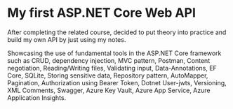 # My first ASP.NET Core Web API 
After completing the related course, decided to put theory into practice and build my own API by just using my notes. 

Showcasing the use of fundamental tools in the ASP.NET Core framework such as CRUD, dependency injection, MVC pattern, Postman, Content negotiation, Reading/Writing files, Validating input, Data-Annotations, EF Core, SQLite, Storing sensitive data, Repository pattern, AutoMapper, Pagination, Authorization using Bearer Token, Dotnet User-jwts, Versioning, XML Comments, Swagger, Azure Key Vault, Azure App Service, Azure Application Insights.
